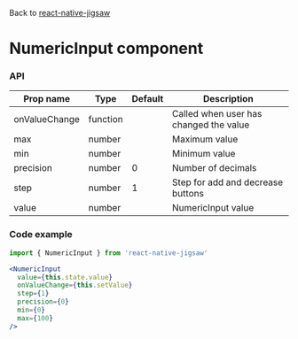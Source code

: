 Back to [react-native-jigsaw](../../README.md)

NumericInput component
================
### API
Prop name        | Type     | Default | Description
---------------- | -------- | ------- | ------------------
onValueChange    | function |         | Called when user has changed the value
max              | number   |         | Maximum value
min              | number   |         | Minimum value
precision        | number   | 0       | Number of decimals
step             | number   | 1       | Step for add and decrease buttons
value            | number   |         | NumericInput value

### Code example

```jsx
import { NumericInput } from 'react-native-jigsaw'

<NumericInput
  value={this.state.value}
  onValueChange={this.setValue}
  step={1}
  precision={0}
  min={0}
  max={100}
/>
```

